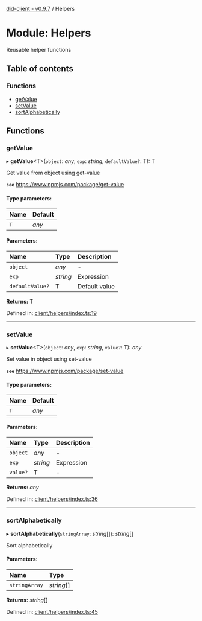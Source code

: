 [did-client - v0.9.7](../README.md) / Helpers

# Module: Helpers

Reusable helper functions

## Table of contents

### Functions

- [getValue](helpers.md#getvalue)
- [setValue](helpers.md#setvalue)
- [sortAlphabetically](helpers.md#sortalphabetically)

## Functions

### getValue

▸ **getValue**<T\>(`object`: *any*, `exp`: *string*, `defaultValue?`: T): T

Get value from object using get-value

**`see`** https://www.npmjs.com/package/get-value

#### Type parameters:

Name | Default |
:------ | :------ |
`T` | *any* |

#### Parameters:

Name | Type | Description |
:------ | :------ | :------ |
`object` | *any* | - |
`exp` | *string* | Expression   |
`defaultValue?` | T | Default value    |

**Returns:** T

Defined in: [client/helpers/index.ts:19](https://github.com/Puzzlepart/did/blob/dev/client/helpers/index.ts#L19)

___

### setValue

▸ **setValue**<T\>(`object`: *any*, `exp`: *string*, `value?`: T): *any*

Set value in object using set-value

**`see`** https://www.npmjs.com/package/set-value

#### Type parameters:

Name | Default |
:------ | :------ |
`T` | *any* |

#### Parameters:

Name | Type | Description |
:------ | :------ | :------ |
`object` | *any* | - |
`exp` | *string* | Expression   |
`value?` | T | - |

**Returns:** *any*

Defined in: [client/helpers/index.ts:36](https://github.com/Puzzlepart/did/blob/dev/client/helpers/index.ts#L36)

___

### sortAlphabetically

▸ **sortAlphabetically**(`stringArray`: *string*[]): *string*[]

Sort alphabetically

#### Parameters:

Name | Type |
:------ | :------ |
`stringArray` | *string*[] |

**Returns:** *string*[]

Defined in: [client/helpers/index.ts:45](https://github.com/Puzzlepart/did/blob/dev/client/helpers/index.ts#L45)
